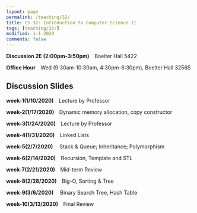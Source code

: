 ```yaml
---
layout: page
permalink: /teaching/32/
title: CS 32: Introduction to Computer Science II  
tags: [teaching/32/]
modified: 1-1-2020
comments: false
---
```


**Discussion 2E (2:00pm-3:50pm)** Boelter Hall 5422

**Office Hour** Wed (9:30am-10:30am, 4:30pm-6:30pm), Boelter Hall 3256S



## Discussion Slides

**week-1(1/10/2020)** Lecture by Professor 

**week-2(1/17/2020)** Dynamic memory allocation, copy constructor

**week-3(1/24/2020)** Lecture by Professor

**week-4(1/31/2020)** Linked Lists

**week-5(2/7/2020)**   Stack & Queue; Inheritance; Polymorphism

**week-6(2/14/2020)** Recursion, Template and STL

**week-7(2/21/2020)** Mid-term Review

**week-8(2/28/2020)** Big-O, Sorting & Tree

**week-9(3/6/2020)**   Binary Search Tree, Hash Table

**week-10(3/13/2020)** Final Review